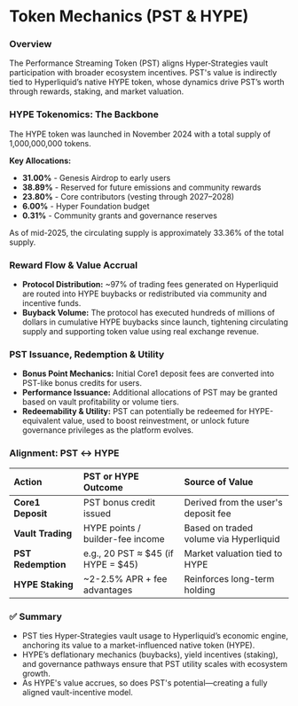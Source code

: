 # Token Mechanics (PST & HYPE)

### Overview
The Performance Streaming Token (PST) aligns Hyper‑Strategies vault participation with broader ecosystem incentives. PST's value is indirectly tied to Hyperliquid’s native HYPE token, whose dynamics drive PST’s worth through rewards, staking, and market valuation.

### HYPE Tokenomics: The Backbone
The HYPE token was launched in November 2024 with a total supply of 1,000,000,000 tokens.

**Key Allocations:**
- **31.00%** - Genesis Airdrop to early users
- **38.89%** - Reserved for future emissions and community rewards
- **23.80%** - Core contributors (vesting through 2027–2028)
- **6.00%** - Hyper Foundation budget
- **0.31%** - Community grants and governance reserves

As of mid-2025, the circulating supply is approximately 33.36% of the total supply.

### Reward Flow & Value Accrual
- **Protocol Distribution:** ~97% of trading fees generated on Hyperliquid are routed into HYPE buybacks or redistributed via community and incentive funds.
- **Buyback Volume:** The protocol has executed hundreds of millions of dollars in cumulative HYPE buybacks since launch, tightening circulating supply and supporting token value using real exchange revenue.

### PST Issuance, Redemption & Utility
- **Bonus Point Mechanics:** Initial Core1 deposit fees are converted into PST-like bonus credits for users.
- **Performance Issuance:** Additional allocations of PST may be granted based on vault profitability or volume tiers.
- **Redeemability & Utility:** PST can potentially be redeemed for HYPE-equivalent value, used to boost reinvestment, or unlock future governance privileges as the platform evolves.

### Alignment: PST ↔ HYPE
| Action | PST or HYPE Outcome | Source of Value |
| :--- | :--- | :--- |
| **Core1 Deposit** | PST bonus credit issued | Derived from the user's deposit fee |
| **Vault Trading** | HYPE points / builder-fee income | Based on traded volume via Hyperliquid |
| **PST Redemption** | e.g., 20 PST ≈ $45 (if HYPE = $45) | Market valuation tied to HYPE |
| **HYPE Staking** | ~2-2.5% APR + fee advantages | Reinforces long-term holding |

### ✅ Summary
- PST ties Hyper‑Strategies vault usage to Hyperliquid’s economic engine, anchoring its value to a market-influenced native token (HYPE).
- HYPE’s deflationary mechanics (buybacks), yield incentives (staking), and governance pathways ensure that PST utility scales with ecosystem growth.
- As HYPE's value accrues, so does PST's potential—creating a fully aligned vault-incentive model.